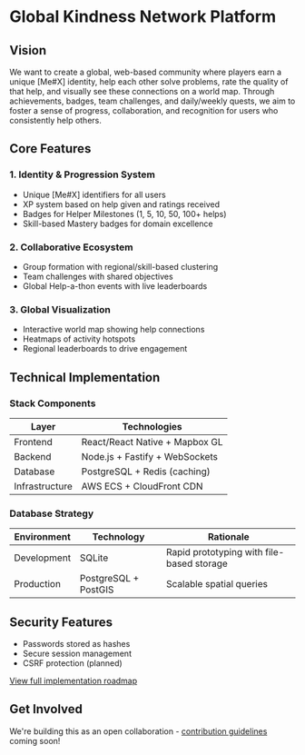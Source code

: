 # Global Kindness Network Platform

## Vision
We want to create a global, web-based community where players earn a unique [Me#X] identity, help each other solve problems, rate the quality of that help, and visually see these connections on a world map. Through achievements, badges, team challenges, and daily/weekly quests, we aim to foster a sense of progress, collaboration, and recognition for users who consistently help others.

## Core Features

### 1. Identity & Progression System
- Unique [Me#X] identifiers for all users
- XP system based on help given and ratings received
- Badges for Helper Milestones (1, 5, 10, 50, 100+ helps)
- Skill-based Mastery badges for domain excellence

### 2. Collaborative Ecosystem
- Group formation with regional/skill-based clustering
- Team challenges with shared objectives
- Global Help-a-thon events with live leaderboards

### 3. Global Visualization
- Interactive world map showing help connections
- Heatmaps of activity hotspots
- Regional leaderboards to drive engagement

## Technical Implementation

### Stack Components
| Layer | Technologies |
|-------|--------------|
| Frontend | React/React Native + Mapbox GL |
| Backend | Node.js + Fastify + WebSockets |
| Database | PostgreSQL + Redis (caching) |
| Infrastructure | AWS ECS + CloudFront CDN |

### Database Strategy
| Environment | Technology | Rationale |
|-------------|------------|----------|
| Development | SQLite | Rapid prototyping with file-based storage |
| Production  | PostgreSQL + PostGIS | Scalable spatial queries |

## Security Features
- Passwords stored as hashes
- Secure session management
- CSRF protection (planned)

[View full implementation roadmap](#implementation-roadmap)

## Get Involved
We're building this as an open collaboration - [contribution guidelines](CONTRIBUTING.md) coming soon!
